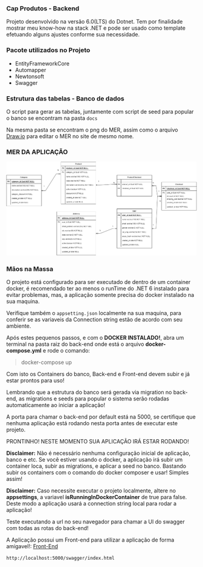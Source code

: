 


### Cap Produtos - Backend

Projeto desenvolvido na versão 6.0(LTS) do Dotnet. Tem por finalidade mostrar meu know-how na stack .NET e pode ser usado como template efetuando alguns ajustes conforme sua necessidade. 

### Pacote utilizados no Projeto

- EntityFrameworkCore
- Automapper
- Newtonsoft
- Swagger

### Estrutura das tabelas - Banco de dados

O script para gerar as tabelas, juntamente com script de seed para popular o banco se encontram na pasta `docs`

Na mesma pasta se encontram o png do MER, assim como o arquivo [Draw.io](https://app.diagrams.net) para editar o MER no site de mesmo nome.

###  MER DA APLICAÇÃO

![MER CAP-PRODUTOS](https://github.com/W4rL0ck1/cap-backend/blob/main/docs/MER.png)


### Mãos na Massa

O projeto está configurado para ser executado de dentro de um container docker, é recomendado ter ao menos o runTime do .NET 6 instalado para evitar problemas, mas, a aplicação somente precisa do docker instalado na sua maquina.  

Verifique também  o `appsetting.json` localmente na sua maquina, para conferir se as variaveis da Connection string estão de acordo com seu ambiente. 

Após estes pequenos passos, e com o **DOCKER INSTALADO!**, abra um terminal na pasta raiz do back-end onde está o arquivo **docker-compose.yml** e rode o comando:

> docker-compose up

Com isto os Containers do banco, Back-end e Front-end devem subir e já estar prontos para uso!

Lembrando que a estrutura do banco será gerada via migration no back-end, as migrations e seeds para popular o sistema serão rodadas automaticamente ao iniciar a aplicação!

A porta para chamar o back-end por default está na 5000, se certifique que nenhuma aplicação está rodando nesta porta antes de executar este projeto.

PRONTINHO! NESTE MOMENTO SUA APLICAÇÃO IRÁ ESTAR RODANDO!

**Disclaimer:** Não é necessário nenhuma configuração inicial de aplicação, banco e etc. Se você estiver usando o docker, a aplicação irá subir um container loca, subir as migrations, e aplicar a seed no banco.
Bastando subir os containers com o comando do docker composer e usar! Simples assim!

**Disclaimer:** Caso necessite executar o projeto localmente, altere no **appsettings**, a variavel **isRunningInDockerContainer** de true para false. Deste modo a aplicação usará a connection string local para rodar a aplicação! 

Teste executando a url no seu navegador para chamar a UI do swagger com todas as rotas do back-end!

A Aplicação possui um Front-end para utilizar a aplicação de forma amigavel!: [Front-End](https://github.com/W4rL0ck1/cap-frontend)

    http://localhost:5000/swagger/index.html
